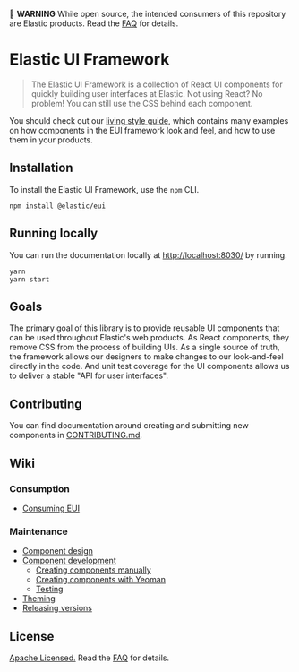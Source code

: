 🚨 **WARNING** While open source, the intended consumers of this repository are Elastic products. Read the [FAQ][faq] for details.

# Elastic UI Framework

> The Elastic UI Framework is a collection of React UI components for quickly building user interfaces
> at Elastic. Not using React? No problem! You can still use the CSS behind each component.

You should check out our [living style guide][docs], which contains many examples on how components in the EUI framework look and feel, and how to use them in your products.

## Installation

To install the Elastic UI Framework, use the `npm` CLI.

```
npm install @elastic/eui
```

## Running locally

You can run the documentation locally at [http://localhost:8030/](http://localhost:8030/) by running.

```
yarn
yarn start
```

## Goals

The primary goal of this library is to provide reusable UI components that can be used throughout
Elastic's web products. As React components, they remove CSS from the process of building UIs.
As a single source of truth, the framework allows our designers to make changes to our look-and-feel
directly in the code. And unit test coverage for the UI components allows us to deliver a stable
"API for user interfaces".

## Contributing

You can find documentation around creating and submitting new components in [CONTRIBUTING.md](CONTRIBUTING.md).

## Wiki

### Consumption

* [Consuming EUI][consuming]

### Maintenance

* [Component design][component-design]
* [Component development][component-development]
  * [Creating components manually][creating-components-manually]
  * [Creating components with Yeoman][creating-components-yeoman]
  * [Testing][testing]
* [Theming][theming]
* [Releasing versions][releasing-versions]

## License

[Apache Licensed.][license] Read the [FAQ][faq] for details.

[license]: LICENSE.md
[faq]: FAQ.md
[consuming]: wiki/consuming.md
[component-design]: wiki/component-design.md
[component-development]: wiki/component-development.md
[creating-components-manually]: wiki/creating-components-manually.md
[creating-components-yeoman]: wiki/creating-components-yeoman.md
[releasing-versions]: wiki/releasing-versions.md
[testing]: wiki/testing.md
[theming]: wiki/theming.md
[docs]: https://elastic.github.io/eui/

